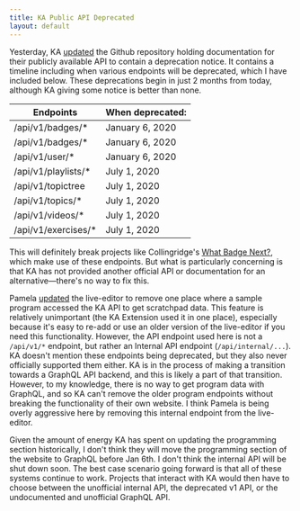 ```yaml
---
title: KA Public API Deprecated
layout: default
---
```


Yesterday, KA [updated](https://github.com/Khan/khan-api/commit/f35d8aee5cb4c1fdfc19c3b024b69868cae2286d) the Github repository holding documentation for their publicly available API to contain a deprecation notice. It contains a timeline including when various endpoints will be deprecated, which I have included below. These deprecations begin in just 2 months from today, although KA giving some notice is better than none.

| **Endpoints**       | **When deprecated:**  |
|---------------------|-----------------------|
| /api/v1/badges/*    | January 6, 2020       |
| /api/v1/badges/*    | January 6, 2020       |
| /api/v1/user/*      | January 6, 2020       |
| /api/v1/playlists/* | July 1, 2020          |
| /api/v1/topictree   | July 1, 2020          |
| /api/v1/topics/*    | July 1, 2020          |
| /api/v1/videos/*    | July 1, 2020          |
| /api/v1/exercises/* | July 1, 2020          |

This will definitely break projects like Collingridge's [What Badge Next?](https://whatbadgenext.appspot.com/), which make use of these endpoints. But what is particularly concerning is that KA has not provided another official API or documentation for an alternative&mdash;there's no way to fix this.

Pamela [updated](https://github.com/Khan/live-editor/pull/720) the live-editor to remove one place where a sample program accessed the KA API to get scratchpad data. This feature is relatively unimportant (the KA Extension used it in one place), especially because it's easy to re-add or use an older version of the live-editor if you need this functionality. However, the API endpoint used here is not a `/api/v1/*` endpoint, but rather an Internal API endpoint (`/api/internal/...`). KA doesn't mention these endpoints being deprecated, but they also never officially supported them either. KA is in the process of making a transition towards a GraphQL API backend, and this is likely a part of that transition. However, to my knowledge, there is no way to get program data with GraphQL, and so KA can't remove the older program endpoints without breaking the functionality of their own website. I think Pamela is being overly aggressive here by removing this internal endpoint from the live-editor.

Given the amount of energy KA has spent on updating the programming section historically, I don't think they will move the programming section of the website to GraphQL before Jan 6th. I don't think the internal API will be shut down soon. The best case scenario going forward is that all of these systems continue to work. Projects that interact with KA would then have to choose between the unofficial internal API, the deprecated v1 API, or the undocumented and unofficial GraphQL API.
